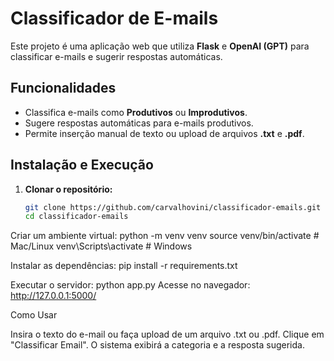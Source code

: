 # Classificador de E-mails  

Este projeto é uma aplicação web que utiliza **Flask** e **OpenAI (GPT)** para classificar e-mails e sugerir respostas automáticas.  

## **Funcionalidades**  
- Classifica e-mails como **Produtivos** ou **Improdutivos**.  
- Sugere respostas automáticas para e-mails produtivos.  
- Permite inserção manual de texto ou upload de arquivos **.txt** e **.pdf**.  

## **Instalação e Execução**  

1. **Clonar o repositório:**  
   ```bash
   git clone https://github.com/carvalhovini/classificador-emails.git
   cd classificador-emails

Criar um ambiente virtual:
python -m venv venv
source venv/bin/activate  # Mac/Linux
venv\Scripts\activate  # Windows

Instalar as dependências:
pip install -r requirements.txt

Executar o servidor:
python app.py
Acesse no navegador: http://127.0.0.1:5000/

Como Usar

Insira o texto do e-mail ou faça upload de um arquivo .txt ou .pdf.
Clique em "Classificar Email".
O sistema exibirá a categoria e a resposta sugerida.
